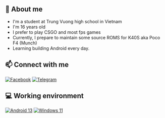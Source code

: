 ## 🤗 About me
- I'm a student at Trung Vuong high school in Vietnam
- I'm 16 years old
- I prefer to play CSGO and most fps games
- Currently, I prepare to maintain some source ROMS for K40S aka Poco F4 (Munch)
- Learning building Android every day.
## 📫 Connect with me
[![Facebook](https://img.shields.io/badge/Facebook-1877F2?style=for-the-badge&logo=facebook&logoColor=white)](https://www.facebook.com/Khangry.Developer/)
[![Telegram](https://img.shields.io/badge/Telegram-0088cc?style=for-the-badge&logo=telegram&logoColor=ffffff)](https://t.me/Khangrydev)
## 💻 Working environment
[![Android 13](https://img.shields.io/badge/Android_13-3DDC84?style=for-the-badge&logo=android&logoColor=white)](https://www.android.com/android-13/)
[![Windows 11](https://img.shields.io/badge/Windows_11-0078D6?style=for-the-badge&logo=windows&logoColor=white)](https://www.microsoft.com/en-us/windows/windows-11)
